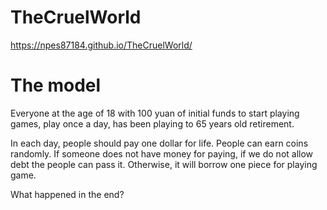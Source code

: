 # TheCruelWorld
https://npes87184.github.io/TheCruelWorld/

# The model

Everyone at the age of 18 with 100 yuan of initial funds to start playing games, play once a day, has been playing to 65 years old retirement.

In each day, people should pay one dollar for life. People can earn coins randomly. If someone does not have money for paying, if we do not allow debt the people can pass it. Otherwise, it will borrow one piece for playing game.

What happened in the end?
